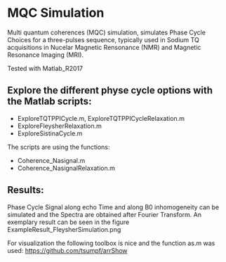 # MQC Simulation

Multi quantum coherences (MQC) simulation, simulates Phase Cycle Choices for a three-pulses sequence, typically used in Sodium TQ acquisitions in Nucelar Magnetic Rensonance (NMR) and Magnetic Resonance Imaging (MRI).


Tested with Matlab_R2017


## Explore the different physe cycle options with the Matlab scripts:

- ExploreTQTPPICycle.m, ExploreTQTPPICycleRelaxation.m
- ExploreFleysherRelaxation.m
- ExploreSistinaCycle.m

The scripts are using the functions:
- Coherence_Nasignal.m
- Coherence_NasignalRelaxation.m

## Results:

Phase Cycle Signal along echo Time and along B0 inhomogeneity can be simulated and the Spectra are obtained after Fourier Transform.
An exemplary result can be seen in the figure ExampleResult_FleysherSimulation.png

For visualization the following toolbox is nice and the function as.m was used: https://github.com/tsumpf/arrShow

